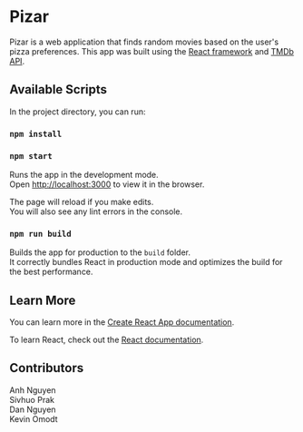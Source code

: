 # Pizar
Pizar is a web application that finds random movies based on the user's pizza preferences. This app was built using the [React framework](https://reactjs.org/) and [TMDb API](https://developers.themoviedb.org/3/getting-started/introduction).

## Available Scripts

In the project directory, you can run:

### `npm install`
### `npm start`

Runs the app in the development mode.<br>
Open [http://localhost:3000](http://localhost:3000) to view it in the browser.

The page will reload if you make edits.<br>
You will also see any lint errors in the console.

### `npm run build`

Builds the app for production to the `build` folder.<br>
It correctly bundles React in production mode and optimizes the build for the best performance.

## Learn More

You can learn more in the [Create React App documentation](https://facebook.github.io/create-react-app/docs/getting-started).

To learn React, check out the [React documentation](https://reactjs.org/).

## Contributors

Anh Nguyen <br>
Sivhuo Prak <br>
Dan Nguyen <br>
Kevin Omodt <br>
